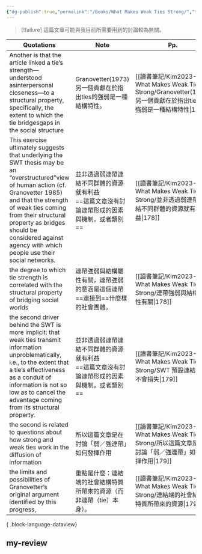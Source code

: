 ```yaml
---
{"dg-publish":true,"permalink":"/Books/What Makes Weak Ties Strong/","title":"What Makes Weak Ties Strong","tags":["李樹論文"],"noteIcon":"3","created":"2025-06-02T15:28:14.855+08:00","updated":"2025-06-02T15:31:58.579+08:00"}
---
```






> [!failure]
> 這篇文章可能與我目前所需要用到的討論較為無關。

| Quotations                                                                                                                                                                                                                                                                                                  | Note                                                 | Pp.                                                                                            | Mentions |
| ----------------------------------------------------------------------------------------------------------------------------------------------------------------------------------------------------------------------------------------------------------------------------------------------------------- | ---------------------------------------------------- | ---------------------------------------------------------------------------------------------- | -------- |
| Another is that the article linked a tie’s strength—understood asinterpersonal closeness—to a structural property, specifically, the extent to which the tie bridgesgaps in the social structure                                                                                                            | Granovetter(1973) 另一個貢獻在於指出ties的強弱是一種結構特性。           | [[讀書筆記/Kim2023-What Makes Weak Ties Strong/Granovetter(1973) 另一個貢獻在於指出ties的強弱是一種結構特性\|178]] | 0        |
| This exercise ultimately suggests that underlying the SWT thesis may be an “overstructured”view of human action (cf. Granovetter 1985) and that the strength of weak ties coming from their structural property as bridges should be considered against agency with which people use their social networks. | 並非透過弱連帶連結不同群體的資源就有利益<br> ==這篇文章沒有討論連帶形成的因素與機制，或者類別== | [[讀書筆記/Kim2023-What Makes Weak Ties Strong/並非透過弱連帶連結不同群體的資源就有利益\|178]]                      | 0        |
| the degree to which tie strength is correlated with the structural property of bridging social worlds                                                                                                                                                                                                       | 連帶強弱與結構屬性有關，連帶強弱的意涵是這個連帶 ==連接到==什麼樣的社會團體。            | [[讀書筆記/Kim2023-What Makes Weak Ties Strong/連帶強弱與結構屬性有關\|178]]                               | 0        |
| the second driver behind the SWT is more implicit: that weak ties transmit information unproblematically, i.e., to the extent that a tie’s effectiveness as a conduit of information is not so low as to cancel the advantage coming from its structural property.                                          | 並非透過弱連帶連結不同群體的資源就有利益<br> ==這篇文章沒有討論連帶形成的因素與機制，或者類別== | [[讀書筆記/Kim2023-What Makes Weak Ties Strong/SWT 預設連結本身不會損失\|179]]                            | 0        |
| the second is related to questions about how strong and weak ties work in the diffusion of information                                                                                                                                                                                                      | 所以這篇文章是在討論「弱／強連帶」如何發揮作用                              | [[讀書筆記/Kim2023-What Makes Weak Ties Strong/所以這篇文章是在討論「弱／強連帶」如何發揮作用\|179]]                   | 0        |
| the limits and possibilities of Granovetter’s original argument identified by this progress,                                                                                                                                                                                                                | 重點是什麼：連結端的社會結構特質所帶來的資源（而非連帶（tie）本身）。                 | [[讀書筆記/Kim2023-What Makes Weak Ties Strong/連結端的社會結構特質所帶來的資源\|179]]                          | 0        |

{ .block-language-dataview}




## my-review
